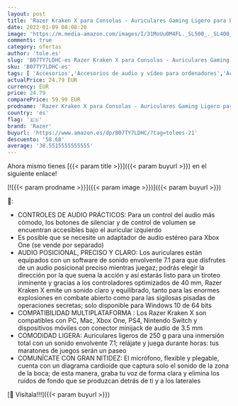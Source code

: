 ```yaml
---
layout: post
title: 'Razer Kraken X para Consolas - Auriculares Gaming Ligero para PC  Mac  PS4  Xbox One & Switch con Sonido Envolvente 7.1  Controles en los Auriculares  Negro/Azul  for Console '
date: 2022-01-09 08:08:20
image: 'https://m.media-amazon.com/images/I/31MoUu0M4FL._SL500_._SL400_.jpg'
comments: true
category: ofertas
author: 'tole.es'
slug: 'B07TY7LDHC-es Razer Kraken X para Consolas - Auriculares Gaming Ligero...'
sku: 'B07TY7LDHC-es'
tags: [ 'Accesorios','Accesorios de audio y vídeo para ordenadores','Accesorios para Juegos PC','Auriculares con micrófonos','Hardware y juegos para Nintendo Switch','Hardware y juegos para PlayStation 4','Hardware y juegos para Xbox One','Informática','Juegos y Accesorios para PC','Videojuegos','ps4','razer','xbox', ]
actualPrice: 24.79 EUR
currency: EUR
price: 24.79
comparePrice: 59.99 EUR
prodname: 'Razer Kraken X para Consolas - Auriculares Gaming Ligero para PC  Mac  PS4  Xbox One & Switch con Sonido Envolvente 7.1  Controles en los Auriculares  Negro/Azul  for Console '
country: 'es'
flag: '🇪🇸'
brand: 'Razer'
buyurl: 'https://www.amazon.es/dp/B07TY7LDHC/?tag=tolees-21'
descuento: '58.68'
average: '38.5515555555555'
---
```


Ahora mismo tienes [{{< param title >}}]({{< param buyurl >}}) en el siguiente enlace!

[![{{< param prodname >}}]({{< param image >}})]({{< param buyurl >}})

🔎:

- CONTROLES DE AUDIO PRÁCTICOS: Para un control del audio más cómodo, los botones de silenciar y de control de volumen se encuentran accesibles bajo el auricular izquierdo
- Es posible que se necesite un adaptador de audio estéreo para Xbox One (se vende por separado)
- AUDIO POSICIONAL, PRECISO Y CLARO: Los auriculares están equipados con un software de sonido envolvente 7.1 para que disfrutes de un audio posicional preciso mientras juegaz; podrás elegir la dirección por la que suena la acción y así estarás listo para un tiroteo inminente y gracias a los controladores optimizados de 40 mm, Razer Kraken X emite un sonido claro y equilibrado, tanto para las enormes explosiones en combate abierto como para las sigilosas pisadas de operaciones secretas; solo disponible para Windows 10 de 64 bits
- COMPATIBILIDAD MULTIPLATAFORMA : Los Razer Kraken X son compatibles con PC, Mac, Xbox One, PS4, Nintendo Switch y dispositivos móviles con conector minijack de audio de 3.5 mm
- COMODIDAD LIGERA: Auriculares ligeros de 250 g para una inmersión total con un sonido envolvente 7.1; relájate y juega durante horas: tus maratones de juegos serán un paseo
- COMUNÍCATE CON GRAN NITIDEZ: El micrófono, flexible y plegable, cuenta con un diagrama cardioide que captura solo el sonido de la zona de la boca; de esta manera, graba tu voz de forma clara y elimina los ruidos de fondo que se produzcan detrás de ti y a los laterales

[🛒 Visítala!!!]({{< param buyurl >}})
